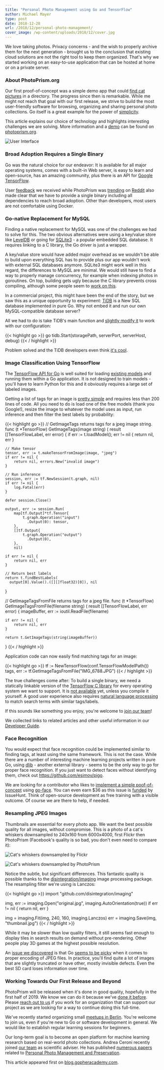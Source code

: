 ```yaml
---
title: "Personal Photo Management using Go and TensorFlow"
author: Michael Mayer
type: post
date: 2018-12-28
url: /2018/12/personal-photo-management/
cover_image: /wp-content/uploads/2018/12/cover.jpg
---
```


We love taking photos. Privacy concerns - and the wish to properly archive them for the next generation -
brought us to the conclusion that existing cloud solutions are not the right tool to keep them organized.
That's why we started working on an easy-to-use application that can be hosted at home or on a private server.

### About PhotoPrism.org ###

Our first proof-of-concept was a simple demo app that could [find cat pictures](https://github.com/photoprism/photoprism/wiki/Screenshots) in a directory.
The progress since then is remarkable.
While me might not reach that goal with our first release, we strive to build the most user-friendly software for browsing, organizing and sharing
personal photo collections.
Go itself is a great example for the power of [simplicity](https://talks.golang.org/2015/simplicity-is-complicated.slide).

This article explains our choice of technology and highlights interesting challenges we are solving.
More information and a [demo](https://demo.photoprism.org/) can be found on [photoprism.org](https://photoprism.org/).

![User Interface](/wp-content/uploads/2018/12/zebra.jpg)

### Broad Adoption Requires a Single Binary ###

Go was the natural choice for our endeavor: It is available for all major operating systems,
comes with a built-in Web server, is easy to learn and open-source, has an amazing community,
plus there is an API for [Google TensorFlow](https://www.tensorflow.org/).

User [feedback](https://github.com/photoprism/photoprism/wiki/Concerns) we received while PhotoPrism was [trending](https://www.reddit.com/r/selfhosted/comments/9op2kn/photoprism_new_selfhosted_free_software_photo/) on [Reddit](https://www.reddit.com/r/golang/comments/9nwjpf/photoprism_personal_photo_management_powered_by/)
also made clear that we have to provide a single binary including all dependencies to reach broad adoption.
Other than developers, most users are not comfortable using Docker.

### Go-native Replacement for MySQL ###

Finding a native replacement for MySQL was one of the challenges we had to solve for this.
The two obvious alternatives were using a key/value store like [LevelDB](https://github.com/google/leveldb)
or going for [SQLite3](https://github.com/mattn/go-sqlite3) - a popular
embedded SQL database. It requires linking to a C library, the Go driver is just a wrapper.

A key/value store would have added major overhead as we wouldn't be able to build upon everything
SQL has to provide plus our app wouldn't work with external SQL databases anymore.
SQLite3 might work well in this regard, the differences to MySQL are minimal. We would still
have to find a way to properly manage concurrency, for example when indexing photos in goroutines.
On top, building gets ugly because the C library prevents cross compiling, although
some people seem to [work on this](https://github.com/karalabe/xgo).

In a commercial project, this might have been the end of the story, but we saw this as a unique
opportunity to experiment: [TiDB](https://github.com/pingcap/tidb) is a New SQL database implemented in pure Go.
Why not embed it and run our own MySQL-compatible database server?

All we had to do is take TiDB's main function and [slightly modify it](https://github.com/photoprism/photoprism/blob/develop/internal/tidb/server.go)
to work with our configuration:

{{< highlight go >}}
go tidb.Start(storagePath, serverPort, serverHost, debug)
{{< / highlight >}}

Problem solved and the TiDB developers even think [it's cool](https://github.com/photoprism/photoprism/issues/60#issuecomment-448470212).

### Image Classification Using TensorFlow ###

The [TensorFlow API for Go](https://www.tensorflow.org/install/lang_go) is well suited for loading [existing models](https://github.com/tensorflow/models/blob/master/research/slim/README.md)
and running them within a Go application.
It is not designed to train models - you'll have to learn Python for this and it obviously requires a large set of labeled images.

Getting a list of tags for an image is [pretty simple](https://outcrawl.com/image-recognition-api-go-tensorflow) and requires less than 200 lines of code.
All you need to do is load one of the free models (thank you Google!), resize the image to whatever the model uses as input,
run inference and then filter the best labels by probability:

{{< highlight go >}}
// GetImageTags returns tags for a jpeg image string.
func (t *TensorFlow) GetImageTags(image string) (
               result []TensorFlowLabel, err error) {
	if err := t.loadModel(); err != nil {
		return nil, err
	}

	// Make tensor
	tensor, err := t.makeTensorFromImage(image, "jpeg")
	if err != nil {
		return nil, errors.New("invalid image")
	}

	// Run inference
	session, err := tf.NewSession(t.graph, nil)
	if err != nil {
		log.Fatal(err)
	}

	defer session.Close()

	output, err := session.Run(
		map[tf.Output]*tf.Tensor{
			t.graph.Operation("input")
			  .Output(0): tensor,
		},
		[]tf.Output{
			t.graph.Operation("output")
			  .Output(0),
		},
		nil)

	if err != nil {
		return nil, err
	}

	// Return best labels
	return t.findBestLabels(
	  output[0].Value().([][]float32)[0]), nil
}

// GetImageTagsFromFile returns tags for a jpeg file.
func (t *TensorFlow) GetImageTagsFromFile(filename string) (
                           result []TensorFlowLabel, err error) {
	imageBuffer, err := ioutil.ReadFile(filename)

	if err != nil {
		return nil, err
	}

	return t.GetImageTags(string(imageBuffer))
}
{{< / highlight >}}

Application code can now easily find matching tags for an image:

{{< highlight go >}}
tf := NewTensorFlow(conf.TensorFlowModelPath())
tags, err := tf.GetImageTagsFromFile("IMG_6788.JPG")
{{< / highlight >}}

The true challenges come after: To build a single binary, we need a statically linkable
version of the [TensorFlow C library](https://github.com/photoprism/photoprism/issues/83) for
every operating system we want to support. It is [not available](https://github.com/tensorflow/tensorflow/issues/15563) yet,
unless you compile it yourself. A good user experience also requires [natural language processing](https://github.com/photoprism/photoprism/wiki/Image-Classification#natural-language-processing) to match search terms with similar tags/labels.

If this sounds like something you enjoy, you're welcome to [join our team](https://docs.photoprism.org/en/latest/contribute/)!

We collected links to related articles and other useful information in our
[Developer Guide](https://github.com/photoprism/photoprism/wiki/Image-Classification).

### Face Recognition ###

You would expect that face recognition could be implemented similar to finding tags,
at least using the same framework. This is not the case.
While there are a number of interesting machine learning projects written in
pure Go, using [dlib](http://dlib.net/) - another external library - seems to be
the only way to go for proper face recognition. If you just want to detect faces
without identifying them, check out https://github.com/esimov/pigo.

We are looking for a contributor who likes to [implement a simple poof-of-concept](https://github.com/photoprism/photoprism/issues/22)
using [go-face](https://github.com/Kagami/go-face).
You can even earn $36 as this issue is [funded](https://github.com/photoprism/photoprism/issues?q=is%3Aissue+is%3Aopen+label%3AIssueHunt) by IssueHunt.
Think of open-source development as free training with a visible outcome. Of course we are there to help, if needed.

### Resampling JPEG Images ###

Thumbnails are essential for every photo app. We want the best possible
quality for all images, without compromise. This is a photo of a cat's whiskers
downsampled to 240x160 from 6000x4000, first Flickr then PhotoPrism
(Facebook's quality is so bad, you don't even need to compare it):

![Cat's whiskers downsampled by Flickr](/wp-content/uploads/2018/12/flickr.png)

![Cat's whiskers downsampled by PhotoPrism](/wp-content/uploads/2018/12/photoprism.png)

Notice the subtle, but significant differences. This fantastic quality
is possible thanks to the [disintegration/imaging](https://github.com/disintegration/imaging)
image processing package. The resampling filter we're using is Lanczos:

{{< highlight go >}}
import "github.com/disintegration/imaging"

img, err := imaging.Open("original.jpg",
                         imaging.AutoOrientation(true))
if err != nil {
    return nil, err
}

img = imaging.Fit(img, 240, 160, imaging.Lanczos)
err = imaging.Save(img, "thumbnail.jpg")
{{< / highlight >}}

While it may be slower than low quality filters, it still seems fast
enough to display tiles in search results on demand without pre-rendering.
Other people play 3D games at the highest possible resolution.

An [issue we discovered](https://github.com/photoprism/photoprism/issues/36) is
that Go [seems to be picky](https://github.com/golang/go/issues/10447) when it comes to proper encoding of JPEG files.
In practice, you'll find quite a lot of images that are slightly truncated
or have other, mostly invisible defects. Even the best SD card loses information over time.

### Working Towards Our First Release and Beyond ###

PhotoPrism will be released when it's done in good quality, hopefully in the first half of 2019.
We know we can do it because we've [done it before](https://github.com/photoprism/photoprism/wiki/Mediencenter).
Please [reach out to us](mailto:hello@photoprism.org) if you work for an organization that can support our project
as we are looking for a way to continue doing this full-time.

We've recently started organizing small [meetups in Berlin](https://github.com/photoprism/photoprism/wiki/Meetups).
You're welcome to join us, even if you're new to Go or software development in general.
We would like to establish regular learning sessions for beginners.

Our long-term goal is to become an open platform for machine learning research
based on real-world photo collections. Andrea Ceroni
recently joined [our team](https://docs.photoprism.org/en/latest/team/) as scientific adviser. He has
published [numerous papers](https://github.com/photoprism/photoprism/wiki/Research) related to
[Personal Photo Management and Preservation](https://dl.photoprism.org/slides/Personal%20Photo%20Management%20and%20Preservation.pdf).

This article appeared first on [blog.gopheracademy.com](https://blog.gopheracademy.com/advent-2018/personal-photo-management/).